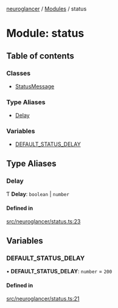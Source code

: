 [neuroglancer](../README.md) / [Modules](../modules.md) / status

# Module: status

## Table of contents

### Classes

- [StatusMessage](../classes/status.StatusMessage.md)

### Type Aliases

- [Delay](status.md#delay)

### Variables

- [DEFAULT\_STATUS\_DELAY](status.md#default_status_delay)

## Type Aliases

### Delay

Ƭ **Delay**: `boolean` \| `number`

#### Defined in

[src/neuroglancer/status.ts:23](https://github.com/ActiveBrainAtlas2/neuroglancer/blob/8fef58ad/src/neuroglancer/status.ts#L23)

## Variables

### DEFAULT\_STATUS\_DELAY

• **DEFAULT\_STATUS\_DELAY**: `number` = `200`

#### Defined in

[src/neuroglancer/status.ts:21](https://github.com/ActiveBrainAtlas2/neuroglancer/blob/8fef58ad/src/neuroglancer/status.ts#L21)

